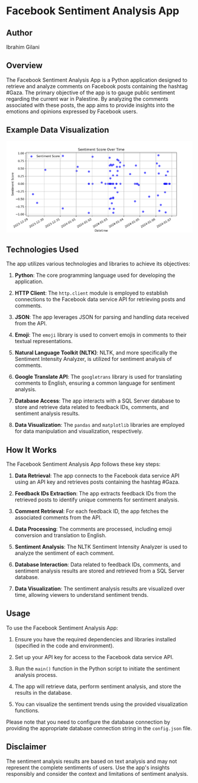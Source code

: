 # Facebook Sentiment Analysis App

## Author

Ibrahim Gilani

## Overview

The Facebook Sentiment Analysis App is a Python application designed to retrieve and analyze comments on Facebook posts containing the hashtag #Gaza. The primary objective of the app is to gauge public sentiment regarding the current war in Palestine. By analyzing the comments associated with these posts, the app aims to provide insights into the emotions and opinions expressed by Facebook users.

## Example Data Visualization
![Alt text](image.png)

## Technologies Used

The app utilizes various technologies and libraries to achieve its objectives:

1. **Python**: The core programming language used for developing the application.

2. **HTTP Client**: The `http.client` module is employed to establish connections to the Facebook data service API for retrieving posts and comments.

3. **JSON**: The app leverages JSON for parsing and handling data received from the API.

4. **Emoji**: The `emoji` library is used to convert emojis in comments to their textual representations.

5. **Natural Language Toolkit (NLTK)**: NLTK, and more specifically the Sentiment Intensity Analyzer, is utilized for sentiment analysis of comments.

6. **Google Translate API**: The `googletrans` library is used for translating comments to English, ensuring a common language for sentiment analysis.

7. **Database Access**: The app interacts with a SQL Server database to store and retrieve data related to feedback IDs, comments, and sentiment analysis results.

8. **Data Visualization**: The `pandas` and `matplotlib` libraries are employed for data manipulation and visualization, respectively.

## How It Works

The Facebook Sentiment Analysis App follows these key steps:

1. **Data Retrieval**: The app connects to the Facebook data service API using an API key and retrieves posts containing the hashtag #Gaza.

2. **Feedback IDs Extraction**: The app extracts feedback IDs from the retrieved posts to identify unique comments for sentiment analysis.

3. **Comment Retrieval**: For each feedback ID, the app fetches the associated comments from the API.

4. **Data Processing**: The comments are processed, including emoji conversion and translation to English.

5. **Sentiment Analysis**: The NLTK Sentiment Intensity Analyzer is used to analyze the sentiment of each comment.

6. **Database Interaction**: Data related to feedback IDs, comments, and sentiment analysis results are stored and retrieved from a SQL Server database.

7. **Data Visualization**: The sentiment analysis results are visualized over time, allowing viewers to understand sentiment trends.

## Usage

To use the Facebook Sentiment Analysis App:

1. Ensure you have the required dependencies and libraries installed (specified in the code and environment).

2. Set up your API key for access to the Facebook data service API.

3. Run the `main()` function in the Python script to initiate the sentiment analysis process.

4. The app will retrieve data, perform sentiment analysis, and store the results in the database.

5. You can visualize the sentiment trends using the provided visualization functions.

Please note that you need to configure the database connection by providing the appropriate database connection string in the `config.json` file.

## Disclaimer

The sentiment analysis results are based on text analysis and may not represent the complete sentiments of users. Use the app's insights responsibly and consider the context and limitations of sentiment analysis.



